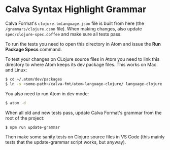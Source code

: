 # Calva Syntax Highlight Grammar

Calva Format's `clojure.tmLanguage.json` file is built from here (the `/grammars/clojure.cson` file). When making changes, also update `spec/clojure-spec.coffee` and make sure all tests pass.

To run the tests you need to open this directory in Atom and issue the **Run Package Specs** command.

To test your changes on CLojure source files in Atom you need to link this directory to where Atom keeps its dev package files. This works on Mac and Linux:

```sh
$ cd ~/.atom/dev/packages
$ ln -s <some-path>/calva-fmt/atom-language-clojure/ language-clojure
```

You also need to run Atom in dev mode:

```sh
$ atom -d
```

When all old and new tests pass, update Calva Format's grammar from the root of the project:

```sh
$ npm run update-grammar
```

Then make some sanity tests on Clojure source files in VS Code (this mainly tests that the update-grammar script works, but anyway).
